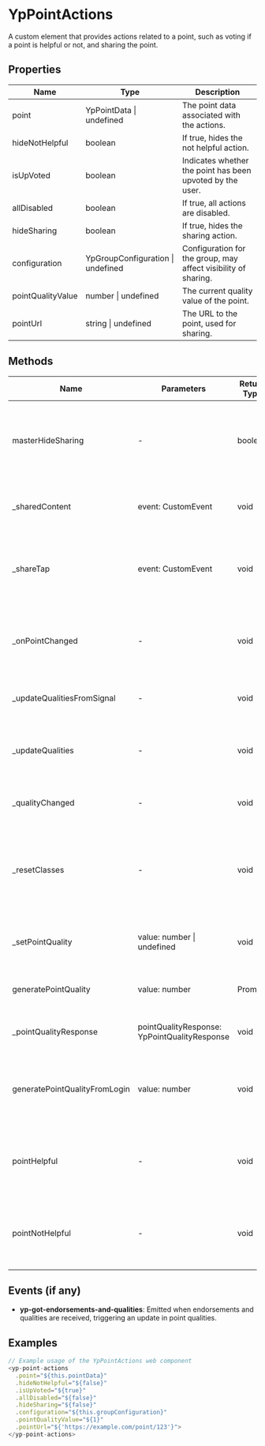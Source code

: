 # YpPointActions

A custom element that provides actions related to a point, such as voting if a point is helpful or not, and sharing the point.

## Properties

| Name               | Type                     | Description                                                                 |
|--------------------|--------------------------|-----------------------------------------------------------------------------|
| point              | YpPointData \| undefined | The point data associated with the actions.                                 |
| hideNotHelpful     | boolean                  | If true, hides the not helpful action.                                      |
| isUpVoted          | boolean                  | Indicates whether the point has been upvoted by the user.                   |
| allDisabled        | boolean                  | If true, all actions are disabled.                                          |
| hideSharing        | boolean                  | If true, hides the sharing action.                                          |
| configuration      | YpGroupConfiguration \| undefined | Configuration for the group, may affect visibility of sharing.         |
| pointQualityValue  | number \| undefined      | The current quality value of the point.                                     |
| pointUrl           | string \| undefined      | The URL to the point, used for sharing.                                     |

## Methods

| Name                            | Parameters        | Return Type | Description                                                                 |
|---------------------------------|-------------------|-------------|-----------------------------------------------------------------------------|
| masterHideSharing               | -                 | boolean     | Determines if sharing should be hidden based on `hideSharing` and configuration. |
| _sharedContent                  | event: CustomEvent| void        | Handles the shared content event by logging the activity.                    |
| _shareTap                       | event: CustomEvent| void        | Handles the share tap event by opening the share dialog and logging the activity. |
| _onPointChanged                 | -                 | void        | Called when the point property changes. Updates qualities accordingly.       |
| _updateQualitiesFromSignal      | -                 | void        | Updates the qualities of the point from a signal.                            |
| _updateQualities                | -                 | void        | Updates the qualities of the point based on the user's point qualities.      |
| _qualityChanged                 | -                 | void        | Called when the quality of the point changes.                                |
| _resetClasses                   | -                 | void        | Resets the classes for the upvote and downvote actions based on the point quality value. |
| _setPointQuality                | value: number \| undefined | void | Sets the point quality value and resets classes accordingly.               |
| generatePointQuality            | value: number     | Promise<void> | Generates a point quality based on the given value.                         |
| _pointQualityResponse           | pointQualityResponse: YpPointQualityResponse | void | Handles the response after setting point quality.                          |
| generatePointQualityFromLogin   | value: number     | void        | Generates point quality from login if there's no existing quality for the point. |
| pointHelpful                    | -                 | void        | Marks the point as helpful, disables all actions, and logs the activity.    |
| pointNotHelpful                 | -                 | void        | Marks the point as not helpful, disables all actions, and logs the activity. |

## Events (if any)

- **yp-got-endorsements-and-qualities**: Emitted when endorsements and qualities are received, triggering an update in point qualities.

## Examples

```typescript
// Example usage of the YpPointActions web component
<yp-point-actions
  .point="${this.pointData}"
  .hideNotHelpful="${false}"
  .isUpVoted="${true}"
  .allDisabled="${false}"
  .hideSharing="${false}"
  .configuration="${this.groupConfiguration}"
  .pointQualityValue="${1}"
  .pointUrl="${'https://example.com/point/123'}">
</yp-point-actions>
```
